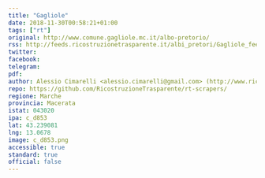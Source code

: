 ```yaml
---
title: "Gagliole"
date: 2018-11-30T00:58:21+01:00
tags: ["rt"]
original: http://www.comune.gagliole.mc.it/albo-pretorio/
rss: http://feeds.ricostruzionetrasparente.it/albi_pretori/Gagliole_feed.xml
twitter: 
facebook: 
telegram: 
pdf: 
author: Alessio Cimarelli <alessio.cimarelli@gmail.com> (http://www.ricostruzionetrasparente.it)
repo: https://github.com/RicostruzioneTrasparente/rt-scrapers/
regione: Marche
provincia: Macerata
istat: 043020
ipa: c_d853
lat: 43.239081
lng: 13.0678
image: c_d853.png
accessible: true
standard: true
official: false
---
```

